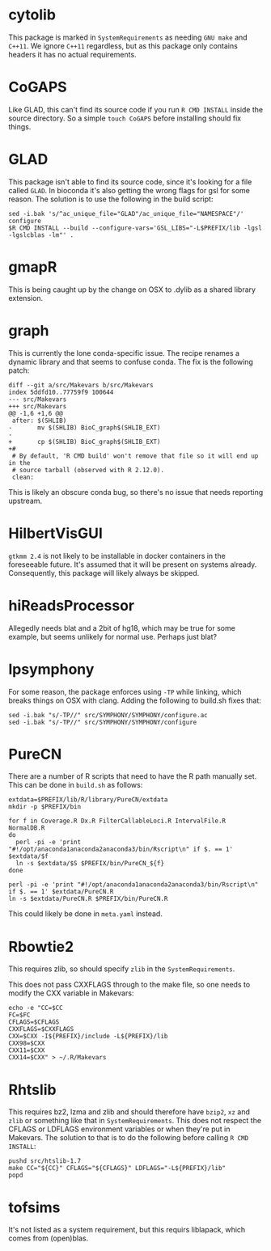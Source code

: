 # cytolib

This package is marked in `SystemRequirements` as needing `GNU make` and `C++11`. We ignore `C++11` regardless, but as this package only contains headers it has no actual requirements.

# CoGAPS

Like GLAD, this can't find its source code if you run `R CMD INSTALL` inside the source directory. So a simple `touch CoGAPS` before installing should fix things.

# GLAD

This package isn't able to find its source code, since it's looking for a file called `GLAD`. In bioconda it's also getting the wrong flags for gsl for some reason. The solution is to use the following in the build script:

    sed -i.bak 's/^ac_unique_file="GLAD"/ac_unique_file="NAMESPACE"/' configure
    $R CMD INSTALL --build --configure-vars='GSL_LIBS="-L$PREFIX/lib -lgsl -lgslcblas -lm"' .

# gmapR

This is being caught up by the change on OSX to .dylib as a shared library extension. 

# graph

This is currently the lone conda-specific issue. The recipe renames a dynamic library and that seems to confuse conda. The fix is the following patch:

    diff --git a/src/Makevars b/src/Makevars
    index 5ddfd10..77759f9 100644
    --- src/Makevars
    +++ src/Makevars
    @@ -1,6 +1,6 @@
     after: $(SHLIB)
    -       mv $(SHLIB) BioC_graph$(SHLIB_EXT)
    -
    +       cp $(SHLIB) BioC_graph$(SHLIB_EXT)
    +#
     # By default, 'R CMD build' won't remove that file so it will end up in the
     # source tarball (observed with R 2.12.0).
     clean:

This is likely an obscure conda bug, so there's no issue that needs reporting upstream.

# HilbertVisGUI

`gtkmm 2.4` is not likely to be installable in docker containers in the foreseeable future. It's assumed that it will be present on systems already. Consequently, this package will likely always be skipped.

# hiReadsProcessor

Allegedly needs blat and a 2bit of hg18, which may be true for some example, but seems unlikely for normal use. Perhaps just blat?

# lpsymphony

For some reason, the package enforces using `-TP` while linking, which breaks things on OSX with clang. Adding the following to build.sh fixes that:

    sed -i.bak "s/-TP//" src/SYMPHONY/SYMPHONY/configure.ac
    sed -i.bak "s/-TP//" src/SYMPHONY/SYMPHONY/configure

# PureCN

There are a number of R scripts that need to have the R path manually set. This can be done in `build.sh` as follows:

    extdata=$PREFIX/lib/R/library/PureCN/extdata
    mkdir -p $PREFIX/bin

    for f in Coverage.R Dx.R FilterCallableLoci.R IntervalFile.R NormalDB.R
    do
      perl -pi -e 'print "#!/opt/anaconda1anaconda2anaconda3/bin/Rscript\n" if $. == 1' $extdata/$f
      ln -s $extdata/$S $PREFIX/bin/PureCN_${f}
    done

    perl -pi -e 'print "#!/opt/anaconda1anaconda2anaconda3/bin/Rscript\n" if $. == 1' $extdata/PureCN.R
    ln -s $extdata/PureCN.R $PREFIX/bin/PureCN.R

This could likely be done in `meta.yaml` instead.

# Rbowtie2

This requires zlib, so should specify `zlib` in the `SystemRequirements`.

This does not pass CXXFLAGS through to the make file, so one needs to modify the CXX variable in Makevars:

    echo -e "CC=$CC
    FC=$FC
    CFLAGS=$CFLAGS
    CXXFLAGS=$CXXFLAGS
    CXX=$CXX -I${PREFIX}/include -L${PREFIX}/lib
    CXX98=$CXX
    CXX11=$CXX
    CXX14=$CXX" > ~/.R/Makevars

# Rhtslib

This requires bz2, lzma and zlib and should therefore have `bzip2`, `xz` and `zlib` or something like that in `SystemRequirements`. This does not respect the CFLAGS or LDFLAGS environment variables or when they're put in Makevars. The solution to that is to do the following before calling `R CMD INSTALL`:

    pushd src/htslib-1.7
    make CC="${CC}" CFLAGS="${CFLAGS}" LDFLAGS="-L${PREFIX}/lib"
    popd

# tofsims

It's not listed as a system requirement, but this requirs liblapack, which comes from (open)blas.
